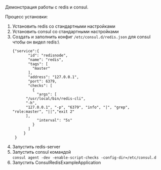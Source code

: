 Демонстрация работы с redis и consul.

Процесс установки:
1) Установить redis со стандартными настройками
2) Установить consul со стандартными настройками
3) Создать и заполнить конфиг `/etc/consul.d/redis.json` для consul чтобы он видел redis:\
    ```
   {"service":{
           "id": "redisnode",
           "name": "redis",
           "tags": [
             "master"
           ],
           "address": "127.0.0.1",
           "port": 6379,
           "checks": [
             {
               "args": [
     	  "/usr/local/bin/redis-cli",
     	  "-h",
     	  "127.0.0.1", "-p", "6379", "info", "|", "grep", "role:master", "||","exit 2"
     	  ],
               "interval": "5s"
             }
           ]
         }
     }
   ```
4) Запустить redis-server
5) Запустить consul командой\
`consul agent -dev -enable-script-checks -config-dir=/etc/consul.d`
6) Запустить ConsulRedisExampleApplication